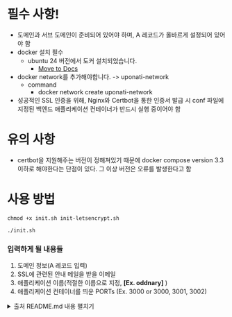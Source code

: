 # 필수 사항!

- 도메인과 서브 도메인이 준비되어 있어야 하며, A 레코드가 올바르게 설정되어 있어야 함
- docker 설치 필수
  - ubuntu 24 버전에서 도커 설치되었습니다.
    - [Move to Docs](https://docs.docker.com/engine/install/ubuntu/)
- docker network를 추가해야합니다. -> uponati-network
  - command
    - docker network create uponati-network
- 성공적인 SSL 인증을 위해, Nginx와 Certbot을 통한 인증서 발급 시 conf 파일에 지정된 백엔드 애플리케이션 컨테이너가 반드시 실행 중이어야 함

# 유의 사항

- certbot을 지원해주는 버전이 정해져있기 때문에 docker compose version 3.3 이하로 해야한다는 단점이 있다. 그 이상 버전은 오류를 발생한다고 함

# 사용 방법

```
chmod +x init.sh init-letsencrypt.sh

./init.sh
```

### 입력하게 될 내용들

1. 도메인 정보(A 레코드 입력)
2. SSL에 관련된 안내 메일을 받을 이메일
3. 애플리케이션 이름(적절한 이름으로 지정, **[Ex. oddnary]** )
4. 애플리케이션 컨테이너를 띄운 PORTs (Ex. 3000 or 3000, 3001, 3002)

<details>

<summary>출처 README.md 내용 펼치기</summary>

- 참조 링크
  - **[보일러 플레이트 깃 링크 - 클릭 시 이동합니다](https://github.com/wmnnd/nginx-certbot)**

# Boilerplate for nginx with Let’s Encrypt on docker-compose

> This repository is accompanied by a [step-by-step guide on how to
> set up nginx and Let’s Encrypt with Docker](https://medium.com/@pentacent/nginx-and-lets-encrypt-with-docker-in-less-than-5-minutes-b4b8a60d3a71).

`init-letsencrypt.sh` fetches and ensures the renewal of a Let’s
Encrypt certificate for one or multiple domains in a docker-compose
setup with nginx.
This is useful when you need to set up nginx as a reverse proxy for an
application..

## Installation

1. [Install docker-compose](https://docs.docker.com/compose/install/#install-compose).

2. Clone this repository: `git clone https://github.com/wmnnd/nginx-certbot.git .`

3. Modify configuration:

- Add domains and email addresses to init-letsencrypt.sh
- Replace all occurrences of example.org with primary domain (the first one you added to init-letsencrypt.sh) in data/nginx/app.conf

4.  Run the init script:

        ./init-letsencrypt.sh

5.  Run the server:

        docker-compose up

## Got questions?

Feel free to post questions in the xcomment section of the [accompanying guide](https://medium.com/@pentacent/nginx-and-lets-encrypt-with-docker-in-less-than-5-minutes-b4b8a60d3a71)

## License

All code in this repository is licensed under the terms of the `MIT License`. For further information please refer to the `LICENSE` file.

</details>
